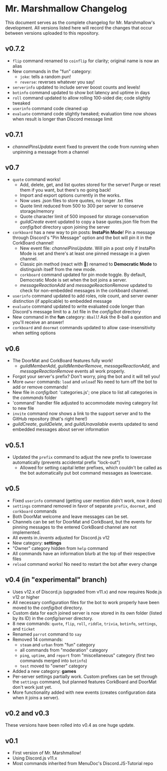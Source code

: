 # Mr. Marshmallow Changelog
This document serves as the complete changelog for Mr. Marshmallow's development. All versions listed here will record the changes that occur between versions uploaded to this repository.

## v0.7.2
- `flip` command renamed to `coinflip` for clarity; original name is now an alias
- New commands in the "fun" category:
  - `joke`: tells a random pun!
  - `reverse`: reverses whatever you say!
- `serverinfo` updated to include server boost counts and levels!
- `botinfo` command updated to show bot latency and uptime in days
- `roll` command updated to allow rolling 100-sided die; code slightly tweaked
- `userinfo` command code cleaned up
- `evaluate` command code slightly tweaked; evaluation time now shows when result is longer than Discord message limit

## v0.7.1
- *channelPinsUpdate* event fixed to prevent the code from running when unpinning a message from a channel

## v0.7
- `quote` command works!
  - Add, delete, get, and list quotes stored for the server! Purge or reset them if you want, but there's no going back!
  - Import and export options currently in the works.
  - Now uses .json files to store quotes, no longer .txt files
  - Quote limit reduced from 500 to 300 per server to conserve storage/memory
  - Quote character limit of 500 imposed for storage conservation
  - *guildCreate* event updated to copy a base quotes.json file from the *config/bot* directory upon joining the server
- `corkboard` has a new way to pin posts: **InstaPin Mode**! Pin a message through Discord's "Pin Message" option and the bot will pin it in the CorkBoard channel!
  - New event file: *channelPinsUpdate*. Will pin a post only if InstaPin Mode is set and there's at least one pinned message in a given channel.
  - Classic pin method (react with 📌) renamed to **Democratic Mode** to distinguish itself from the new mode.
  - `corkboard` command updated for pin mode toggle. By default, Democratic Mode is set when the bot joins a server.
  - *messageReactionAdd* and *messageReactionRemove* updated to check for non-embedded messages in the corkboard channel.
- `userinfo` command updated to add roles, role count, and server owner distinction (if applicable) to embedded message
- `evaluate` command updated to write evaluated code longer than Discord's message limit to a .txt file in the *config/bot* directory
- New command in the **fun** category: `8ball`! Ask the 8-ball a question and you'll receive an answer!
- `corkboard` and `doormat` commands updated to allow case-insensitivity when setting options

## v0.6
- The DoorMat and CorkBoard features fully work!
  - *guildMemberAdd*, *guildMemberRemove*, *messageReactionAdd*, and *messageReactionRemove* events all work properly.
- Forgot your server's prefix? Don't worry, ping the bot and it will tell you!
- More `owner` commands: `load` and `unload`! No need to turn off the bot to add or remove commands!
- New file in *config/bot*: 'categories.js'; one place to list all categories in the *commands* folder
- 'command' handler file adjusted to accommodate moving category list to new file
- `invite` command now shows a link to the support server and to the GitHub repository (that's right here!)
- *guildCreate*, *guildDelete*, and *guildUnavailable* events updated to send embedded messages about server information

## v0.5.1
- Updated the `prefix` command to adjust the new prefix to lowercase automatically (prevents accidental prefix "lock-out")
  - Allowed for setting capital letter prefixes, which couldn't be called as the bot automatically put bot command messages as lowercase.

## v0.5
- Fixed `userinfo` command (getting user mention didn't work, now it does)
- `settings` command removed in favor of separate `prefix`, `doormat`, and `corkboard` commands
- Both DoorMat welcome and leave messages can be set.
- Channels can be set for DoorMat and CorkBoard, but the events for pinning messages to the entered CorkBoard channel are not implemented.
- All events in */events* adjusted for Discord.js v12
- New category: **settings**
- "Owner" category hidden from `help` command
- All commands have an information blurb at the top of their respective files
- `reload` command works! No need to restart the bot after every change

## v0.4 (in "experimental" branch)
- Uses v12.x of Discord.js (upgraded from v11.x) and now requires Node.js v12 or higher
- All necessary configuration files for the bot to work properly have been moved to the *config/bot* directory.
- Custom data for each joined server is now stored in its own folder (listed by its ID) in the *config/server* directory.
- 8 new commands: `quote`, `flip`, `roll`, `riddle`, `trivia`, `botinfo`, `settings`, and `ticket`
- Renamed `parrot` command to `say`
- Removed 14 commands:
  - `steam` and `urban` from "fun" category
  - all commands from "moderation" category
  - `ping`, `uptime`, and `report` from "miscellaneous" category (first two commands merged into `botinfo`)
  - `test` moved to "owner" category
- Added a new category: **games**
- Per-server settings partially work. Custom prefixes can be set through the `settings` command, but planned features CorkBoard and DoorMat don't work just yet.
- More functionality added with new events (creates configuration data when it joins a server).

## v0.2 and v0.3
These versions have been rolled into v0.4 as one huge update.

## v0.1
- First version of Mr. Marshmallow!
- Using Discord.js v11.x
- Most commands inherited from MenuDoc's Discord.JS-Tutorial repo
